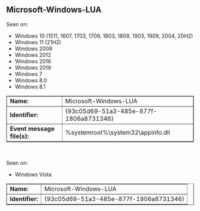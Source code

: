 ## Microsoft-Windows-LUA

Seen on:
* Windows 10 (1511, 1607, 1703, 1709, 1803, 1809, 1903, 1909, 2004, 20H2)
* Windows 11 (21H2)
* Windows 2008
* Windows 2012
* Windows 2016
* Windows 2019
* Windows 7
* Windows 8.0
* Windows 8.1

<table border="1" class="docutils">
  <tbody>
    <tr>
      <td><b>Name:</b></td>
      <td>Microsoft-Windows-LUA</td>
    </tr>
    <tr>
      <td><b>Identifier:</b></td>
      <td>{93c05d69-51a3-485e-877f-1806a8731346}</td>
    </tr>
    <tr>
      <td><b>Event message file(s):</b></td>
      <td>%systemroot%\system32\appinfo.dll</td>
    </tr>
  </tbody>
</table>

&nbsp;

Seen on:
* Windows Vista

<table border="1" class="docutils">
  <tbody>
    <tr>
      <td><b>Name:</b></td>
      <td>Microsoft-Windows-LUA</td>
    </tr>
    <tr>
      <td><b>Identifier:</b></td>
      <td>{93c05d69-51a3-485e-877f-1806a8731346}</td>
    </tr>
  </tbody>
</table>

&nbsp;

